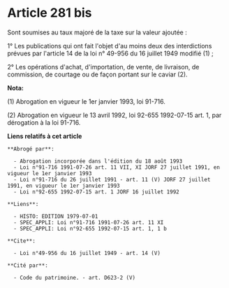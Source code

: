# Article 281 bis

Sont soumises au taux majoré de la taxe sur la valeur ajoutée :

1° Les publications qui ont fait l'objet d'au moins deux des interdictions prévues par l'article 14 de la loi n° 49-956 du 16
juillet 1949 modifié (1) ;

2° Les opérations d'achat, d'importation, de vente, de livraison, de commission, de courtage ou de façon portant sur le
caviar (2).

**Nota:**

(1) Abrogation en vigueur le 1er janvier 1993, loi 91-716.

(2) Abrogation en vigueur le 13 avril 1992, loi 92-655 1992-07-15 art. 1, par dérogation à la loi 91-716.

**Liens relatifs à cet article**

	**Abrogé par**:

	  - Abrogation incorporée dans l'édition du 18 août 1993
	  - Loi n°91-716 1991-07-26 art. 11 VII, XI JORF 27 juillet 1991, en vigueur le 1er janvier 1993
	  - Loi n°91-716 du 26 juillet 1991 - art. 11 (V) JORF 27 juillet 1991, en vigueur le 1er janvier 1993
	  - Loi n°92-655 1992-07-15 art. 1 JORF 16 juillet 1992

	**Liens**:

	  - HISTO: EDITION 1979-07-01
	  - SPEC_APPLI: Loi n°91-716 1991-07-26 art. 11 XI
	  - SPEC_APPLI: Loi n°92-655 1992-07-15 art. 1, 1 b

	**Cite**:

	  - Loi n°49-956 du 16 juillet 1949 - art. 14 (V)

	**Cité par**:

	  - Code du patrimoine. - art. D623-2 (V)

